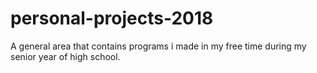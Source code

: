 # personal-projects-2018
A general area that contains programs i made in my free time during my senior year of high school.
